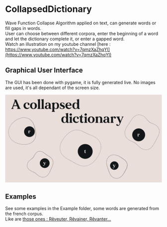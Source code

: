 # CollapsedDictionary
Wave Function Collapse Algorithm applied on text, can generate words or fill gaps in words.  
User can choose between different corpora, enter the beginning of a word and let the dictionary complete it, or enter a gapped word.  
Watch an illustration on my youtube channel [here : https://www.youtube.com/watch?v=7qmzXaZhqYI](https://www.youtube.com/watch?v=7qmzXaZhqYI)

## Graphical User Interface
The GUI has been done with pygame, it is fully generated live. No images are used, it's all dependant of the screen size.

![](https://github.com/EwannAnacombesque/CollapsedDictionary/blob/main/illustration.png)

## Examples
See some examples in the Example folder, some words are generated from the french corpus.  
Like are [those ones : Rêveuter, Rêvainer, Rêvanter...](https://github.com/EwannAnacombesque/CollapsedDictionary/blob/main/Examples/R%C3%AAv_____er%20tris.txt)
